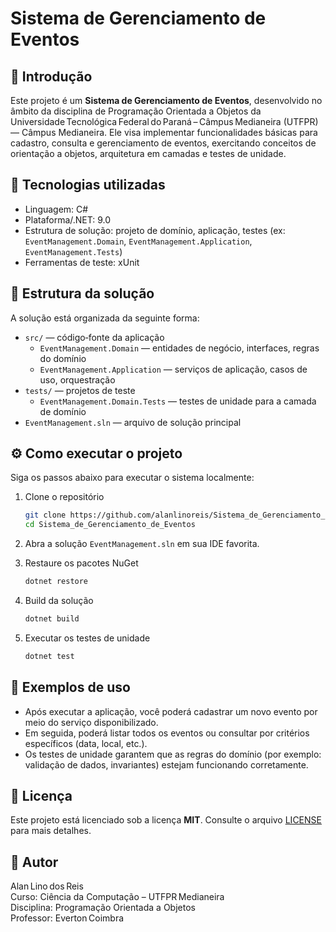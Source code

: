 # Sistema de Gerenciamento de Eventos

## 📘 Introdução  
Este projeto é um **Sistema de Gerenciamento de Eventos**, desenvolvido no âmbito da disciplina de Programação Orientada a Objetos da Universidade Tecnológica Federal do Paraná – Câmpus Medianeira (UTFPR) — Câmpus Medianeira. Ele visa implementar funcionalidades básicas para cadastro, consulta e gerenciamento de eventos, exercitando conceitos de orientação a objetos, arquitetura em camadas e testes de unidade.

## 🧩 Tecnologias utilizadas  
- Linguagem: C#  
- Plataforma/.NET: 9.0
- Estrutura de solução: projeto de domínio, aplicação, testes (ex: `EventManagement.Domain`, `EventManagement.Application`, `EventManagement.Tests`)  
- Ferramentas de teste: xUnit

## 📂 Estrutura da solução  
A solução está organizada da seguinte forma:  
- `src/` — código‑fonte da aplicação  
  - `EventManagement.Domain` — entidades de negócio, interfaces, regras do domínio  
  - `EventManagement.Application` — serviços de aplicação, casos de uso, orquestração  
- `tests/` — projetos de teste  
  - `EventManagement.Domain.Tests` — testes de unidade para a camada de domínio  
- `EventManagement.sln` — arquivo de solução principal  

## ⚙️ Como executar o projeto  
Siga os passos abaixo para executar o sistema localmente:

1. Clone o repositório  
   ```bash
   git clone https://github.com/alanlinoreis/Sistema_de_Gerenciamento_de_Eventos.git
   cd Sistema_de_Gerenciamento_de_Eventos
   ```

2. Abra a solução `EventManagement.sln` em sua IDE favorita.

3. Restaure os pacotes NuGet  
   ```bash
   dotnet restore
   ```

4. Build da solução  
   ```bash
   dotnet build
   ```

5. Executar os testes de unidade  
   ```bash
   dotnet test
   ```

## 🧪 Exemplos de uso  
- Após executar a aplicação, você poderá cadastrar um novo evento por meio do serviço disponibilizado.  
- Em seguida, poderá listar todos os eventos ou consultar por critérios específicos (data, local, etc.).  
- Os testes de unidade garantem que as regras do domínio (por exemplo: validação de dados, invariantes) estejam funcionando corretamente.

## 📄 Licença  
Este projeto está licenciado sob a licença **MIT**. Consulte o arquivo [LICENSE](LICENSE) para mais detalhes.

## 👤 Autor  
Alan Lino dos Reis  
Curso: Ciência da Computação – UTFPR Medianeira  
Disciplina: Programação Orientada a Objetos  
Professor: Everton Coimbra  

